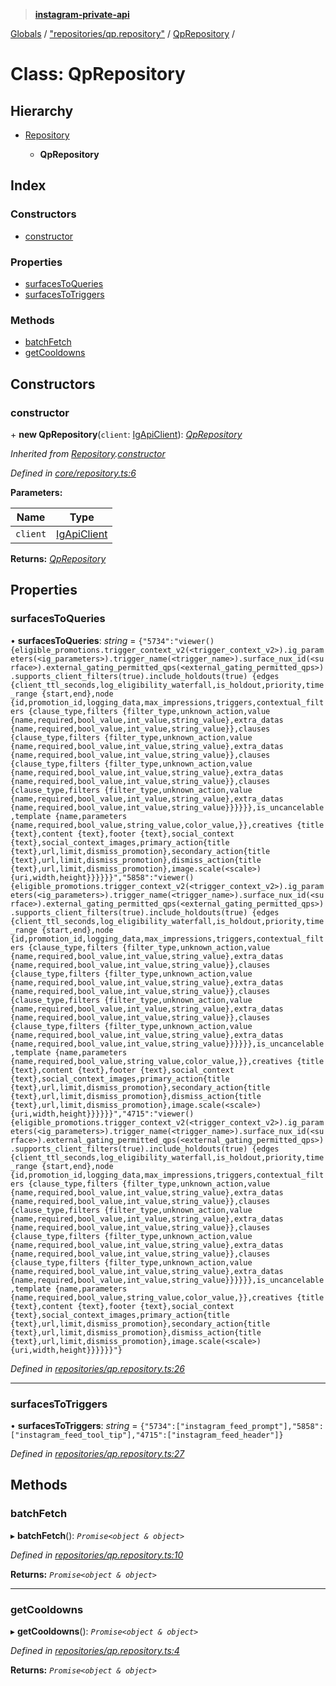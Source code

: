 > **[instagram-private-api](../README.md)**

[Globals](../README.md) / ["repositories/qp.repository"](../modules/_repositories_qp_repository_.md) / [QpRepository](_repositories_qp_repository_.qprepository.md) /

# Class: QpRepository

## Hierarchy

* [Repository](_core_repository_.repository.md)

  * **QpRepository**

## Index

### Constructors

* [constructor](_repositories_qp_repository_.qprepository.md#constructor)

### Properties

* [surfacesToQueries](_repositories_qp_repository_.qprepository.md#surfacestoqueries)
* [surfacesToTriggers](_repositories_qp_repository_.qprepository.md#surfacestotriggers)

### Methods

* [batchFetch](_repositories_qp_repository_.qprepository.md#batchfetch)
* [getCooldowns](_repositories_qp_repository_.qprepository.md#getcooldowns)

## Constructors

###  constructor

\+ **new QpRepository**(`client`: [IgApiClient](_core_client_.igapiclient.md)): *[QpRepository](_repositories_qp_repository_.qprepository.md)*

*Inherited from [Repository](_core_repository_.repository.md).[constructor](_core_repository_.repository.md#constructor)*

*Defined in [core/repository.ts:6](https://github.com/dilame/instagram-private-api/blob/173bc62/src/core/repository.ts#L6)*

**Parameters:**

Name | Type |
------ | ------ |
`client` | [IgApiClient](_core_client_.igapiclient.md) |

**Returns:** *[QpRepository](_repositories_qp_repository_.qprepository.md)*

## Properties

###  surfacesToQueries

• **surfacesToQueries**: *string* =  `{"5734":"viewer() {eligible_promotions.trigger_context_v2(<trigger_context_v2>).ig_parameters(<ig_parameters>).trigger_name(<trigger_name>).surface_nux_id(<surface>).external_gating_permitted_qps(<external_gating_permitted_qps>).supports_client_filters(true).include_holdouts(true) {edges {client_ttl_seconds,log_eligibility_waterfall,is_holdout,priority,time_range {start,end},node {id,promotion_id,logging_data,max_impressions,triggers,contextual_filters {clause_type,filters {filter_type,unknown_action,value {name,required,bool_value,int_value,string_value},extra_datas {name,required,bool_value,int_value,string_value}},clauses {clause_type,filters {filter_type,unknown_action,value {name,required,bool_value,int_value,string_value},extra_datas {name,required,bool_value,int_value,string_value}},clauses {clause_type,filters {filter_type,unknown_action,value {name,required,bool_value,int_value,string_value},extra_datas {name,required,bool_value,int_value,string_value}},clauses {clause_type,filters {filter_type,unknown_action,value {name,required,bool_value,int_value,string_value},extra_datas {name,required,bool_value,int_value,string_value}}}}}},is_uncancelable,template {name,parameters {name,required,bool_value,string_value,color_value,}},creatives {title {text},content {text},footer {text},social_context {text},social_context_images,primary_action{title {text},url,limit,dismiss_promotion},secondary_action{title {text},url,limit,dismiss_promotion},dismiss_action{title {text},url,limit,dismiss_promotion},image.scale(<scale>) {uri,width,height}}}}}}","5858":"viewer() {eligible_promotions.trigger_context_v2(<trigger_context_v2>).ig_parameters(<ig_parameters>).trigger_name(<trigger_name>).surface_nux_id(<surface>).external_gating_permitted_qps(<external_gating_permitted_qps>).supports_client_filters(true).include_holdouts(true) {edges {client_ttl_seconds,log_eligibility_waterfall,is_holdout,priority,time_range {start,end},node {id,promotion_id,logging_data,max_impressions,triggers,contextual_filters {clause_type,filters {filter_type,unknown_action,value {name,required,bool_value,int_value,string_value},extra_datas {name,required,bool_value,int_value,string_value}},clauses {clause_type,filters {filter_type,unknown_action,value {name,required,bool_value,int_value,string_value},extra_datas {name,required,bool_value,int_value,string_value}},clauses {clause_type,filters {filter_type,unknown_action,value {name,required,bool_value,int_value,string_value},extra_datas {name,required,bool_value,int_value,string_value}},clauses {clause_type,filters {filter_type,unknown_action,value {name,required,bool_value,int_value,string_value},extra_datas {name,required,bool_value,int_value,string_value}}}}}},is_uncancelable,template {name,parameters {name,required,bool_value,string_value,color_value,}},creatives {title {text},content {text},footer {text},social_context {text},social_context_images,primary_action{title {text},url,limit,dismiss_promotion},secondary_action{title {text},url,limit,dismiss_promotion},dismiss_action{title {text},url,limit,dismiss_promotion},image.scale(<scale>) {uri,width,height}}}}}}","4715":"viewer() {eligible_promotions.trigger_context_v2(<trigger_context_v2>).ig_parameters(<ig_parameters>).trigger_name(<trigger_name>).surface_nux_id(<surface>).external_gating_permitted_qps(<external_gating_permitted_qps>).supports_client_filters(true).include_holdouts(true) {edges {client_ttl_seconds,log_eligibility_waterfall,is_holdout,priority,time_range {start,end},node {id,promotion_id,logging_data,max_impressions,triggers,contextual_filters {clause_type,filters {filter_type,unknown_action,value {name,required,bool_value,int_value,string_value},extra_datas {name,required,bool_value,int_value,string_value}},clauses {clause_type,filters {filter_type,unknown_action,value {name,required,bool_value,int_value,string_value},extra_datas {name,required,bool_value,int_value,string_value}},clauses {clause_type,filters {filter_type,unknown_action,value {name,required,bool_value,int_value,string_value},extra_datas {name,required,bool_value,int_value,string_value}},clauses {clause_type,filters {filter_type,unknown_action,value {name,required,bool_value,int_value,string_value},extra_datas {name,required,bool_value,int_value,string_value}}}}}},is_uncancelable,template {name,parameters {name,required,bool_value,string_value,color_value,}},creatives {title {text},content {text},footer {text},social_context {text},social_context_images,primary_action{title {text},url,limit,dismiss_promotion},secondary_action{title {text},url,limit,dismiss_promotion},dismiss_action{title {text},url,limit,dismiss_promotion},image.scale(<scale>) {uri,width,height}}}}}}"}`

*Defined in [repositories/qp.repository.ts:26](https://github.com/dilame/instagram-private-api/blob/173bc62/src/repositories/qp.repository.ts#L26)*

___

###  surfacesToTriggers

• **surfacesToTriggers**: *string* =  `{"5734":["instagram_feed_prompt"],"5858":["instagram_feed_tool_tip"],"4715":["instagram_feed_header"]}`

*Defined in [repositories/qp.repository.ts:27](https://github.com/dilame/instagram-private-api/blob/173bc62/src/repositories/qp.repository.ts#L27)*

## Methods

###  batchFetch

▸ **batchFetch**(): *`Promise<object & object>`*

*Defined in [repositories/qp.repository.ts:10](https://github.com/dilame/instagram-private-api/blob/173bc62/src/repositories/qp.repository.ts#L10)*

**Returns:** *`Promise<object & object>`*

___

###  getCooldowns

▸ **getCooldowns**(): *`Promise<object & object>`*

*Defined in [repositories/qp.repository.ts:4](https://github.com/dilame/instagram-private-api/blob/173bc62/src/repositories/qp.repository.ts#L4)*

**Returns:** *`Promise<object & object>`*